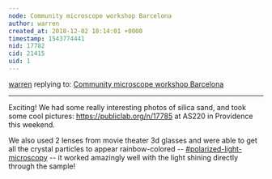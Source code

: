 ```yaml
---
node: Community microscope workshop Barcelona
author: warren
created_at: 2018-12-02 18:14:01 +0000
timestamp: 1543774441
nid: 17782
cid: 21415
uid: 1
---
```




[warren](../profile/warren) replying to: [Community microscope workshop Barcelona](../notes/imvec/12-02-2018/community-microscope-workshop-barcelona)

----
Exciting! We had some really interesting photos of silica sand, and took some cool pictures: https://publiclab.org/n/17785 at AS220 in Providence this weekend. 

We also used 2 lenses from movie theater 3d glasses and were able to get all the crystal particles to appear rainbow-colored -- [#polarized-light-microscopy](/tag/polarized-light-microscopy) -- it worked amazingly well with the light shining directly through the sample!